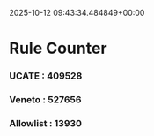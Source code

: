 2025-10-12 09:43:34.484849+00:00
# Rule Counter 
 ### UCATE : 409528

 ### Veneto : 527656

 ### Allowlist : 13930